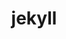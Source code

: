 ---
title                : jekyll
layout               : timeline
permalink            : "tag/jekyll"
tag                  : "#jekyll"

---